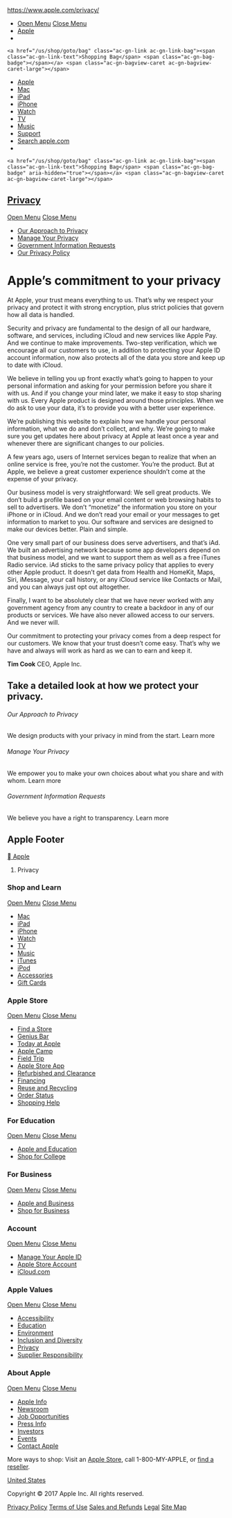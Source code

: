 https://www.apple.com/privacy/

-   <span class="ac-gn-menuicon-bread ac-gn-menuicon-bread-top"> <span class="ac-gn-menuicon-bread-crust ac-gn-menuicon-bread-crust-top"></span> </span> <span class="ac-gn-menuicon-bread ac-gn-menuicon-bread-bottom"> <span class="ac-gn-menuicon-bread-crust ac-gn-menuicon-bread-crust-bottom"></span> </span> <a href="#ac-gn-menustate" id="ac-gn-menuanchor-open" class="ac-gn-menuanchor ac-gn-menuanchor-open"><span class="ac-gn-menuanchor-label">Open Menu</span></a> <a href="#" id="ac-gn-menuanchor-close" class="ac-gn-menuanchor ac-gn-menuanchor-close"><span class="ac-gn-menuanchor-label">Close Menu</span></a>
-   <a href="/" id="ac-gn-firstfocus-small" class="ac-gn-link ac-gn-link-apple"><span class="ac-gn-link-text">Apple</span></a>
-   

    <a href="/us/shop/goto/bag" class="ac-gn-link ac-gn-link-bag"><span class="ac-gn-link-text">Shopping Bag</span> <span class="ac-gn-bag-badge"></span></a> <span class="ac-gn-bagview-caret ac-gn-bagview-caret-large"></span>

<!-- -->

-   <a href="/" id="ac-gn-firstfocus" class="ac-gn-link ac-gn-link-apple"><span class="ac-gn-link-text">Apple</span></a>
-   <a href="/mac/" class="ac-gn-link ac-gn-link-mac"><span class="ac-gn-link-text">Mac</span></a>
-   <a href="/ipad/" class="ac-gn-link ac-gn-link-ipad"><span class="ac-gn-link-text">iPad</span></a>
-   <a href="/iphone/" class="ac-gn-link ac-gn-link-iphone"><span class="ac-gn-link-text">iPhone</span></a>
-   <a href="/watch/" class="ac-gn-link ac-gn-link-watch"><span class="ac-gn-link-text">Watch</span></a>
-   <a href="/tv/" class="ac-gn-link ac-gn-link-tv"><span class="ac-gn-link-text">TV</span></a>
-   <a href="/music/" class="ac-gn-link ac-gn-link-music"><span class="ac-gn-link-text">Music</span></a>
-   <a href="https://support.apple.com" class="ac-gn-link ac-gn-link-support"><span class="ac-gn-link-text">Support</span></a>
-   <a href="/us/search" class="ac-gn-link ac-gn-link-search"><span class="ac-gn-search-placeholder" aria-hidden="true">Search apple.com</span></a>
-   

    <a href="/us/shop/goto/bag" class="ac-gn-link ac-gn-link-bag"><span class="ac-gn-link-text">Shopping Bag</span> <span class="ac-gn-bag-badge" aria-hidden="true"></span></a> <span class="ac-gn-bagview-caret ac-gn-bagview-caret-large"></span>

<span class="ac-gn-searchview-close-wrapper"> <span class="ac-gn-searchview-close-left"></span> <span class="ac-gn-searchview-close-right"></span> </span>
<span class="ac-gn-bagview-caret ac-gn-bagview-caret-small"></span>

[Privacy](/privacy/)
--------------------

<a href="#ac-ln-menustate" id="ac-ln-menustate-open" class="ac-ln-menucta-anchor ac-ln-menucta-anchor-open"><span class="ac-ln-menucta-anchor-label">Open Menu</span></a> <a href="#" id="ac-ln-menustate-close" class="ac-ln-menucta-anchor ac-ln-menucta-anchor-close"><span class="ac-ln-menucta-anchor-label">Close Menu</span></a>
-   <a href="/privacy/approach-to-privacy/" class="ac-ln-menu-link">Our Approach to Privacy</a>
-   <a href="/privacy/manage-your-privacy/" class="ac-ln-menu-link">Manage Your Privacy</a>
-   <a href="/privacy/government-information-requests/" class="ac-ln-menu-link">Government Information Requests</a>
-   <a href="/privacy/privacy-policy/" class="ac-ln-menu-link">Our Privacy Policy</a>

<span class="ac-ln-menucta-chevron"></span>

Apple’s commitment to your privacy
==================================

At Apple, your trust means everything to us. That’s why we respect your privacy and protect it with strong encryption, plus strict policies that govern how all data is handled.

Security and privacy are fundamental to the design of all our hardware, software, and services, including iCloud and new services like Apple Pay. And we continue to make improvements. Two-step verification, which we encourage all our customers to use, in addition to protecting your Apple ID account information, now also protects all of the data you store and keep up to date with iCloud.

We believe in telling you up front exactly what’s going to happen to your personal information and asking for your permission before you share it with us. And if you change your mind later, we make it easy to stop sharing with us. Every Apple product is designed around those principles. When we do ask to use your data, it’s to provide you with a better user experience.

We’re publishing this website to explain how we handle your personal information, what we do and don’t collect, and why. We’re going to make sure you get updates here about privacy at Apple at least once a year and whenever there are significant changes to our policies.

A few years ago, users of Internet services began to realize that when an online service is free, you’re not the customer. You’re the product. But at Apple, we believe a great customer experience shouldn’t come at the expense of your privacy.

Our business model is very straightforward: We sell great products. We don’t build a profile based on your email content or web browsing habits to sell to advertisers. We don’t “monetize” the information you store on your iPhone or in iCloud. And we don’t read your email or your messages to get information to market to you. Our software and services are designed to make our devices better. Plain and simple.

One very small part of our business does serve advertisers, and that’s iAd. We built an advertising network because some app developers depend on that business model, and we want to support them as well as a free iTunes Radio service. iAd sticks to the same privacy policy that applies to every other Apple product. It doesn’t get data from Health and HomeKit, Maps, Siri, iMessage, your call history, or any iCloud service like Contacts or Mail, and you can always just opt out altogether.

Finally, I want to be absolutely clear that we have never worked with any government agency from any country to create a backdoor in any of our products or services. We have also never allowed access to our servers. And we never will.

Our commitment to protecting your privacy comes from a deep respect for our customers. We know that your trust doesn’t come easy. That’s why we have and always will work as hard as we can to earn and keep it.

**Tim Cook**
<span class="attribution-title">CEO, Apple Inc.</span>

Take a detailed look at how
we protect your privacy.
---------------------------

<a href="/privacy/approach-to-privacy/" class="block"></a>
###### Our Approach to Privacy

We design products with your privacy in mind from the start. <span class="block-link icon more">Learn more</span>

<a href="/privacy/manage-your-privacy/" class="block"></a>
###### Manage Your Privacy

We empower you to make your own choices about what you share and with whom. <span class="block-link more">Learn more</span>

<a href="/privacy/government-information-requests/" class="block"></a>
###### Government Information Requests

We believe you have a right to transparency. <span class="block-link more">Learn more</span>

Apple Footer
------------

<a href="/" class="home ac-gf-breadcrumbs-home"><span class="ac-gf-breadcrumbs-home-icon" aria-hidden="true"></span> <span class="ac-gf-breadcrumbs-home-label">Apple</span> <span class="ac-gf-breadcrumbs-home-chevron"></span> <span class="ac-gf-breadcrumbs-home-mask"></span></a>
1.  <span property="name">Privacy</span>

### Shop and Learn

<a href="#ac-gf-directory-column-section-state-products" class="ac-gf-directory-column-section-anchor ac-gf-directory-column-section-anchor-open"><span class="ac-gf-directory-column-section-anchor-label">Open Menu</span></a> <a href="#" class="ac-gf-directory-column-section-anchor ac-gf-directory-column-section-anchor-close"><span class="ac-gf-directory-column-section-anchor-label">Close Menu</span></a>
-   <a href="/mac/" class="ac-gf-directory-column-section-link">Mac</a>
-   <a href="/ipad/" class="ac-gf-directory-column-section-link">iPad</a>
-   <a href="/iphone/" class="ac-gf-directory-column-section-link">iPhone</a>
-   <a href="/watch/" class="ac-gf-directory-column-section-link">Watch</a>
-   <a href="/tv/" class="ac-gf-directory-column-section-link">TV</a>
-   <a href="/music/" class="ac-gf-directory-column-section-link">Music</a>
-   <a href="/itunes/" class="ac-gf-directory-column-section-link">iTunes</a>
-   <a href="/ipod/" class="ac-gf-directory-column-section-link">iPod</a>
-   <a href="/us/shop/goto/buy_accessories" class="ac-gf-directory-column-section-link">Accessories</a>
-   <a href="/us/shop/goto/giftcards" class="ac-gf-directory-column-section-link">Gift Cards</a>

### Apple Store

<a href="#ac-gf-directory-column-section-state-storeservices" class="ac-gf-directory-column-section-anchor ac-gf-directory-column-section-anchor-open"><span class="ac-gf-directory-column-section-anchor-label">Open Menu</span></a> <a href="#" class="ac-gf-directory-column-section-anchor ac-gf-directory-column-section-anchor-close"><span class="ac-gf-directory-column-section-anchor-label">Close Menu</span></a>
-   <a href="/retail/" class="ac-gf-directory-column-section-link">Find a Store</a>
-   <a href="/retail/geniusbar/" class="ac-gf-directory-column-section-link">Genius Bar</a>
-   <a href="/today/" class="ac-gf-directory-column-section-link">Today at Apple</a>
-   <a href="/retail/camp/" class="ac-gf-directory-column-section-link">Apple Camp</a>
-   <a href="/retail/fieldtrip/" class="ac-gf-directory-column-section-link">Field Trip</a>
-   <a href="https://itunes.apple.com/app/apple-store/id375380948?pt=2003&amp;ct=footer&amp;mt=8" class="ac-gf-directory-column-section-link">Apple Store App</a>
-   <a href="/us/shop/goto/special_deals" class="ac-gf-directory-column-section-link">Refurbished and Clearance</a>
-   <a href="/us/shop/goto/payment_plan" class="ac-gf-directory-column-section-link">Financing</a>
-   <a href="/us/shop/goto/reuse_and_recycle" class="ac-gf-directory-column-section-link">Reuse and Recycling</a>
-   <a href="/us/shop/goto/account" class="ac-gf-directory-column-section-link">Order Status</a>
-   <a href="/us/shop/goto/help" class="ac-gf-directory-column-section-link">Shopping Help</a>

### For Education

<a href="#ac-gf-directory-column-section-state-education" class="ac-gf-directory-column-section-anchor ac-gf-directory-column-section-anchor-open"><span class="ac-gf-directory-column-section-anchor-label">Open Menu</span></a> <a href="#" class="ac-gf-directory-column-section-anchor ac-gf-directory-column-section-anchor-close"><span class="ac-gf-directory-column-section-anchor-label">Close Menu</span></a>
-   <a href="/education/" class="ac-gf-directory-column-section-link">Apple and Education</a>
-   <a href="/us/shop/goto/educationrouting" class="ac-gf-directory-column-section-link">Shop for College</a>

### For Business

<a href="#ac-gf-directory-column-section-state-business" class="ac-gf-directory-column-section-anchor ac-gf-directory-column-section-anchor-open"><span class="ac-gf-directory-column-section-anchor-label">Open Menu</span></a> <a href="#" class="ac-gf-directory-column-section-anchor ac-gf-directory-column-section-anchor-close"><span class="ac-gf-directory-column-section-anchor-label">Close Menu</span></a>
-   <a href="/business/" class="ac-gf-directory-column-section-link">Apple and Business</a>
-   <a href="/retail/business/" class="ac-gf-directory-column-section-link">Shop for Business</a>

### Account

<a href="#ac-gf-directory-column-section-state-accounts" class="ac-gf-directory-column-section-anchor ac-gf-directory-column-section-anchor-open"><span class="ac-gf-directory-column-section-anchor-label">Open Menu</span></a> <a href="#" class="ac-gf-directory-column-section-anchor ac-gf-directory-column-section-anchor-close"><span class="ac-gf-directory-column-section-anchor-label">Close Menu</span></a>
-   <a href="https://appleid.apple.com/us/" class="ac-gf-directory-column-section-link">Manage Your Apple ID</a>
-   <a href="/us/shop/goto/account" class="ac-gf-directory-column-section-link">Apple Store Account</a>
-   <a href="https://www.icloud.com" class="ac-gf-directory-column-section-link">iCloud.com</a>

### Apple Values

<a href="#ac-gf-directory-column-section-state-responsibility" class="ac-gf-directory-column-section-anchor ac-gf-directory-column-section-anchor-open"><span class="ac-gf-directory-column-section-anchor-label">Open Menu</span></a> <a href="#" class="ac-gf-directory-column-section-anchor ac-gf-directory-column-section-anchor-close"><span class="ac-gf-directory-column-section-anchor-label">Close Menu</span></a>
-   <a href="/accessibility/" class="ac-gf-directory-column-section-link">Accessibility</a>
-   <a href="/education/connectED/" class="ac-gf-directory-column-section-link">Education</a>
-   <a href="/environment/" class="ac-gf-directory-column-section-link">Environment</a>
-   <a href="/diversity/" class="ac-gf-directory-column-section-link">Inclusion and Diversity</a>
-   <a href="/privacy/" class="ac-gf-directory-column-section-link">Privacy</a>
-   <a href="/supplier-responsibility/" class="ac-gf-directory-column-section-link">Supplier Responsibility</a>

### About Apple

<a href="#ac-gf-directory-column-section-state-about" class="ac-gf-directory-column-section-anchor ac-gf-directory-column-section-anchor-open"><span class="ac-gf-directory-column-section-anchor-label">Open Menu</span></a> <a href="#" class="ac-gf-directory-column-section-anchor ac-gf-directory-column-section-anchor-close"><span class="ac-gf-directory-column-section-anchor-label">Close Menu</span></a>
-   <a href="/about/" class="ac-gf-directory-column-section-link">Apple Info</a>
-   <a href="/newsroom/" class="ac-gf-directory-column-section-link">Newsroom</a>
-   <a href="/jobs/us/" class="ac-gf-directory-column-section-link">Job Opportunities</a>
-   <a href="/pr/" class="ac-gf-directory-column-section-link">Press Info</a>
-   <a href="http://investor.apple.com" class="ac-gf-directory-column-section-link">Investors</a>
-   <a href="/apple-events/" class="ac-gf-directory-column-section-link">Events</a>
-   <a href="/contact/" class="ac-gf-directory-column-section-link">Contact Apple</a>

More ways to shop: Visit an [Apple Store](/retail/), <span class="nowrap">call 1-800-MY-APPLE, or [find a reseller](https://locate.apple.com/)</span>.

<a href="//www.apple.com/choose-your-country/" class="ac-gf-footer-locale-link" title="Choose your country or region"><span class="ac-gf-footer-locale-flag" data-hires="false"></span>United States</a>

Copyright © 2017 Apple Inc. All rights reserved.

<a href="//www.apple.com/privacy/privacy-policy/" class="ac-gf-footer-legal-link">Privacy Policy</a> <a href="//www.apple.com/legal/internet-services/terms/site.html" class="ac-gf-footer-legal-link">Terms of Use</a> <a href="//www.apple.com/us/shop/goto/help/sales_refunds" class="ac-gf-footer-legal-link">Sales and Refunds</a> <a href="//www.apple.com/legal/" class="ac-gf-footer-legal-link">Legal</a> <a href="//www.apple.com/sitemap/" class="ac-gf-footer-legal-link">Site Map</a>


